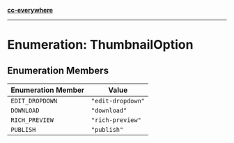 [**cc-everywhere**](../../../../../../index.md)

***

# Enumeration: ThumbnailOption

## Enumeration Members

| Enumeration Member | Value |
| ------ | ------ |
| `EDIT_DROPDOWN` | `"edit-dropdown"` |
| `DOWNLOAD` | `"download"` |
| `RICH_PREVIEW` | `"rich-preview"` |
| `PUBLISH` | `"publish"` |
